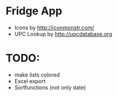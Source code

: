 # Fridge App
 - Icons by http://iconmonstr.com/
 - UPC Lookup by http://upcdatabase.org

# TODO:
 - make lists colored
 - Excel export
 - Sortfunctions (not only date)